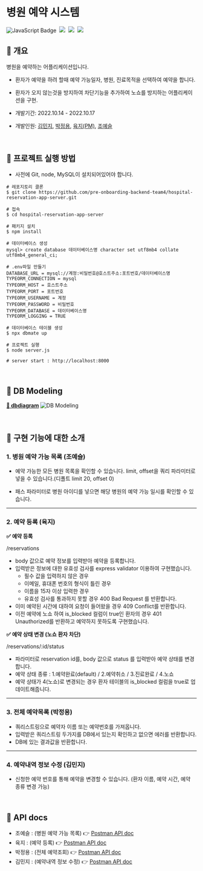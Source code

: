 # 병원 예약 시스템

![JavaScript Badge](https://img.shields.io/badge/Javascript-F7DF1E?style=for-the-badge&logo=Javascript&logoColor=white)&nbsp;
<img src="https://img.shields.io/badge/Node.js-339933?style=for-the-badge&logo=Node.js&logoColor=white"/>&nbsp;
<img src="https://img.shields.io/badge/Express-000000?style=for-the-badge&logo=Express&logoColor=white"/>&nbsp;
<img src="https://img.shields.io/badge/MySQL-4479A1?style=for-the-badge&logo=MySQL&logoColor=white"/>&nbsp;

## 🏥 개요

병원을 예약하는 어플리케이션입니다.

- 환자가 예약을 하려 할때 예약 가능일자, 병원, 진료목적을 선택하여 예약을 합니다.
- 환자가 오지 않는것을 방지하여 차단기능을 추가하여 노쇼를 방지하는 어플리케이션을 구현.

- 개발기간: 2022.10.14 - 2022.10.17
- 개발인원: [김민지](https://github.com/enddl3224), [박정용](https://github.com/WorkYong), [육지(PM)](https://github.com/azure928), [조예슬](https://github.com/eungang3)

<br>

## 🏥 프로젝트 실행 방법

- 사전에 Git, node, MySQL이 설치되어있어야 합니다.

```shell
# 레포지토리 클론
$ git clone https://github.com/pre-onboarding-backend-team4/hospital-reservation-app-server.git

# 접속
$ cd hospital-reservation-app-server

# 패키지 설치
$ npm install

# 데이터베이스 생성
mysql> create database 데이터베이스명 character set utf8mb4 collate utf8mb4_general_ci;

# .env파일 만들기
DATABASE_URL = mysql://계정:비밀번호@호스트주소:포트번호/데이터베이스명
TYPEORM_CONNECTION = mysql
TYPEORM_HOST = 호스트주소
TYPEORM_PORT = 포트번호
TYPEORM_USERNAME = 계정
TYPEORM_PASSWORD = 비밀번호
TYPEORM_DATABASE = 데이터베이스명
TYPEORM_LOGGING = TRUE

# 데이터베이스 테이블 생성
$ npx dbmate up

# 프로젝트 실행
$ node server.js

# server start : http://localhost:8000
```

<br>

## 🏥 DB Modeling

**[🔗 dbdiagram](https://dbdiagram.io/d/634a4b1af0018a1c5f0ba2fe)**
![DB Modeling](https://i.imgur.com/Hvvlhgk.png)

<br>

## 🏥 구현 기능에 대한 소개

### 1. 병원 예약 가능 목록 (조예슬)

- 예약 가능한 모든 병원 목록을 확인할 수 있습니다. limit, offset을 쿼리 파라미터로 넣을 수 있습니다.(디폴트 limit 20, offset 0)

- 패스 파라미터로 병원 아이디를 넣으면 해당 병원의 예약 가능 일시를 확인할 수 있습니다.

---

### 2. 예약 등록 (육지)

**✅ 예약 등록**

/reservations

- body 값으로 예약 정보를 입력받아 예약을 등록합니다.
- 입력받은 정보에 대한 유효성 검사를 express validator 이용하여 구현했습니다.
  - 필수 값을 입력하지 않은 경우
  - 이메일, 휴대폰 번호의 형식이 틀린 경우
  - 이름을 15자 이상 입력한 경우
  - 유효성 검사를 통과하지 못할 경우 400 Bad Request 를 반환합니다.
- 이미 예약된 시간에 대하여 요청이 들어왔을 경우 409 Conflict를 반환합니다.
- 이전 예약에 노쇼 하여 is_blocked 컬럼이 true인 환자의 경우 401 Unauthorized를 반환하고 예약하지 못하도록 구현했습니다.

**✅ 예약 상태 변경 (노쇼 환자 차단)**

/reservations/:id/status

- 파라미터로 reservation id를, body 값으로 status 를 입력받아 예약 상태를 변경합니다.
- 예약 상태 종류 : 1.예약완료(default) / 2.예약취소 / 3.진료완료 / 4.노쇼
- 예약 상태가 4(노쇼)로 변경되는 경우 환자 테이블의 is_blocked 컬럼을 true로 업데이트해줍니다.

---

### 3. 전체 예약목록 (박정용)

- 쿼리스트링으로 예약자 이름 또는 예약번호를 가져옵니다.
- 입력받은 쿼리스트링 두가지를 DB에서 있는지 확인하고 없으면 에러를 반환합니다.
- DB에 있는 결과값을 반환합니다.

---

### 4. 예약내역 정보 수정 (김민지)

- 신청한 예약 번호를 통해 예약을 변경할 수 있습니다. (환자 이름, 예약 시간, 예약 종류 변경 가능)

<br>

## 🏥 API docs

- 조예슬 : (병원 예약 가능 목록) 👉 [Postman API doc](https://documenter.getpostman.com/view/22215172/2s847BUbt7)
- 육지 : (예약 등록) 👉 [Postman API doc](https://documenter.getpostman.com/view/21288917/2s847BUvgL)
- 박정용 : (전체 예약조회) 👉 [Postman API doc](https://documenter.getpostman.com/view/22204904/2s847BUbRi)
- 김민지 : (예약내역 정보 수정) 👉 [Postman API doc](https://documenter.getpostman.com/view/22580140/2s847CvEiW)
